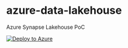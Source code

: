 # azure-data-lakehouse
Azure Synapse Lakehouse PoC


[![Deploy to Azure](https://aka.ms/deploytoazurebutton)](https://portal.azure.com/#create/Microsoft.Template/uri/https%3A%2F%2Fraw.githubusercontent.com%2Faekram-CoB%2Fazure-data-lakehouse%2Frefs%2Fheads%2Fmain%2Fazuredeploy.json)

